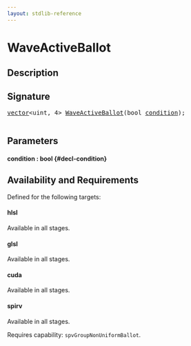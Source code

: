 ```yaml
---
layout: stdlib-reference
---
```


# WaveActiveBallot

## Description





## Signature 

<pre>
<a href="/stdlib-reference/types/vector/index">vector</a>&lt;uint, 4&gt; <a href="/stdlib-reference/global-decls/WaveActiveBallot">WaveActiveBallot</a>(bool <a href="/stdlib-reference/global-decls/WaveActiveBallot#decl-condition" class="code_param">condition</a>);

</pre>

## Parameters

#### condition  : bool {#decl-condition}

## Availability and Requirements

Defined for the following targets:

#### hlsl
Available in all stages.

#### glsl
Available in all stages.

#### cuda
Available in all stages.

#### spirv
Available in all stages.

Requires capability: `spvGroupNonUniformBallot`.


